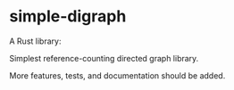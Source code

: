 # simple-digraph

A Rust library:

Simplest reference-counting directed graph library.

More features, tests, and documentation should be added.
